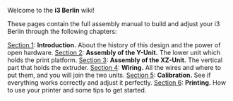 Welcome to the **i3 Berlin** wiki!

These pages contain the full assembly manual to build and adjust your i3 Berlin through the following chapters:

[Section 1](https://github.com/laydrop/i3-Berlin/wiki/Section-1-Introduction): **Introduction.** About the history of this design and the power of open hardware.
 [Section 2](https://github.com/laydrop/i3-Berlin/wiki/Section-2-Assembly-of-the-Y-Unit): **Assembly of the Y-Unit.** The lower unit which holds the print platform.
 [Section 3](https://github.com/laydrop/i3-Berlin/wiki/Section-3-Assembly-of-the-XZ-Unit): **Assembly of the XZ-Unit.** The vertical part that holds the extruder.
 [Section 4](https://github.com/laydrop/i3-Berlin/wiki/Section-4-Wiring): **Wiring.** All the wires and where to put them, and you will join the two units.
 [Section 5](https://github.com/laydrop/i3-Berlin/wiki/Section-5-Calibration): **Calibration.** See if everything works correctly and adjust it perfectly.
 [Section 6](https://github.com/laydrop/i3-Berlin/wiki/Section-6-Printing): **Printing.** How to use your printer and some tips to get started.
